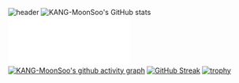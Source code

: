 ![header](https://capsule-render.vercel.app/api?type=Cylinder&text=Welcome%My%Github!)
![KANG-MoonSoo's GitHub stats](https://github-readme-stats.vercel.app/api?username=KANG-MoonSoo&show_icons=true&theme=tokyonight)
<img src="https://raw.githubusercontent.com/dkssud8150/github-stats-transparent/output/generated/languages.svg" width="49.2%" />
[![KANG-MoonSoo's github activity graph](https://github-readme-activity-graph.cyclic.app/graph?username=KANG-MoonSoo&theme=github-compact)](https://github.com/ashutosh00710/github-readme-activity-graph)
[![GitHub Streak](https://github-readme-streak-stats.herokuapp.com/?user=dkssud8150&theme=tokyonight)](https://git.io/streak-stats)
[![trophy](https://github-profile-trophy.vercel.app/?username=dkssud8150&theme=flat&column=7)](https://github.com/dkssud8150/)
